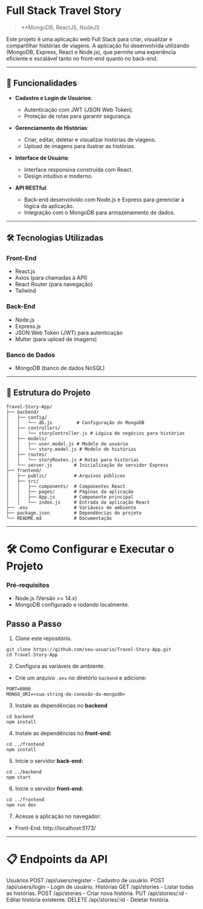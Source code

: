 # Full Stack Travel Story
> **MongoDB, ReactJS, NodeJS

Este projeto é uma aplicação web Full Stack para criar, visualizar e compartilhar histórias de viagens. A aplicação foi desenvolvida utilizando (MongoDB, Express, React e Node.js), que permite uma experiência eficiente e escalável tanto no front-end quanto no back-end.

---

## 🚀 **Funcionalidades**

- **Cadastro e Login de Usuários**:
  - Autenticação com JWT (JSON Web Token).
  - Proteção de rotas para garantir segurança.

- **Gerenciamento de Histórias**:
  - Criar, editar, deletar e visualizar histórias de viagens.
  - Upload de imagens para ilustrar as histórias.

- **Interface de Usuário**:
  - Interface responsiva construída com React.
  - Design intuitivo e moderno.

- **API RESTful**:
  - Back-end desenvolvido com Node.js e Express para gerenciar a lógica da aplicação.
  - Integração com o MongoDB para armazenamento de dados.

---

## 🛠️ **Tecnologias Utilizadas**

### **Front-End**
- React.js
- Axios (para chamadas à API)
- React Router (para navegação)
- Tailwind

### **Back-End**
- Node.js
- Express.js
- JSON Web Token (JWT) para autenticação
- Multer (para upload de imagens)

### **Banco de Dados**
- MongoDB (banco de dados NoSQL)

---

## 📂 **Estrutura do Projeto**

```plaintext
Travel-Story-App/
├── backend/
│   ├── config/
│   │   └── db.js         # Configuração do MongoDB
│   ├── controllers/
│   │   └── storyController.js # Lógica de negócios para histórias
│   ├── models/
│   │   ├── user.model.js # Modelo de usuário
│   │   └── story.model.js # Modelo de histórias
│   ├── routes/
│   │   └── storyRoutes.js # Rotas para histórias
│   └── server.js        # Inicialização do servidor Express
├── frontend/
│   ├── public/          # Arquivos públicos
│   ├── src/
│   │   ├── components/  # Componentes React
│   │   ├── pages/       # Páginas da aplicação
│   │   ├── App.js       # Componente principal
│   │   └── index.js     # Entrada da aplicação React
├── .env                 # Variáveis de ambiente
├── package.json         # Dependências do projeto
└── README.md            # Documentação
```

--- 

# **🛠️ Como Configurar e Executar o Projeto** 

### Pré-requisitos

* Node.js (Versão >= 14.x)
* MongoDB configurado e rodando localmente.

## Passo a Passo

1. Clone este repositório.
```
git clone https://github.com/seu-usuario/Travel-Story-App.git
cd Travel-Story-App
```

2. Configura as variáveis de ambiente.
* Crie um arquivo `.env` no diretório `backend` e adicione:
```
PORT=8000
MONGO_URI=<sua-string-de-conexão-do-mongodb>
```

3. Instale as dependências no <b>backend</b> 

```
cd backend
npm install
```

4. Instale as dependências no <b>front-end:</b>

```
cd ../frontend
npm install

```

5. Inicie o servidor <b>back-end:</b>

```
cd ../backend
npm start
```

6. Inicie o servidor <b>front-end:</b>

```
cd ../frontend
npm run dev
```

7. Acesse a aplicação no navegador:
* Front-End: http://localhost:5173/

--- 

# **📋 Endpoints da API**
Usuários
POST /api/users/register - Cadastro de usuário.
POST /api/users/login - Login de usuário.
Histórias
GET /api/stories - Listar todas as histórias.
POST /api/stories - Criar nova história.
PUT /api/stories/:id - Editar história existente.
DELETE /api/stories/:id - Deletar história.

